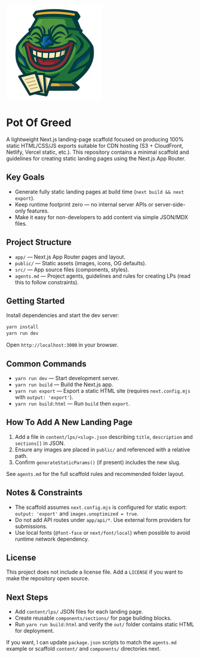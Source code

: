 ![Pot of Greed](./public/pot-of-greed.png)

# Pot Of Greed

A lightweight Next.js landing-page scaffold focused on producing 100% static HTML/CSS/JS exports suitable for CDN hosting (S3 + CloudFront, Netlify, Vercel static, etc.). This repository contains a minimal scaffold and guidelines for creating static landing pages using the Next.js App Router.

## Key Goals

- Generate fully static landing pages at build time (`next build && next export`).
- Keep runtime footprint zero — no internal server APIs or server-side-only features.
- Make it easy for non-developers to add content via simple JSON/MDX files.

## Project Structure

- `app/` — Next.js App Router pages and layout.
- `public/` — Static assets (images, icons, OG defaults).
- `src/` — App source files (components, styles).
- `agents.md` — Project agents, guidelines and rules for creating LPs (read this to follow constraints).

## Getting Started

Install dependencies and start the dev server:

```powershell
yarn install
yarn run dev
```

Open `http://localhost:3000` in your browser.

## Common Commands

- `yarn run dev` — Start development server.
- `yarn run build` — Build the Next.js app.
- `yarn run export` — Export a static HTML site (requires `next.config.mjs` with `output: 'export'`).
- `yarn run build:html` — Run `build` then `export`.

## How To Add A New Landing Page

1. Add a file in `content/lps/<slug>.json` describing `title`, `description` and `sections[]` in JSON.
2. Ensure any images are placed in `public/` and referenced with a relative path.
3. Confirm `generateStaticParams()` (if present) includes the new slug.

See `agents.md` for the full scaffold rules and recommended folder layout.

## Notes & Constraints

- The scaffold assumes `next.config.mjs` is configured for static export: `output: 'export'` and `images.unoptimized = true`.
- Do not add API routes under `app/api/*`. Use external form providers for submissions.
- Use local fonts (`@font-face` or `next/font/local`) when possible to avoid runtime network dependency.

## License

This project does not include a license file. Add a `LICENSE` if you want to make the repository open source.

## Next Steps

- Add `content/lps/` JSON files for each landing page.
- Create reusable `components/sections/` for page building blocks.
- Run `yarn run build:html` and verify the `out/` folder contains static HTML for deployment.

If you want, I can update `package.json` scripts to match the `agents.md` example or scaffold `content/` and `components/` directories next.
